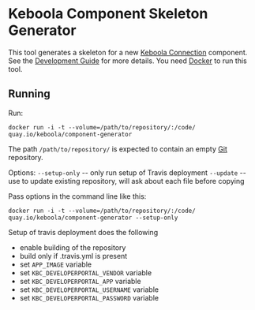 # Keboola Component Skeleton Generator
This tool generates a skeleton for a new [Keboola Connection](https://connection.keboola.com/) component. See the [Development Guide](https://developers.keboola.com/extend/component/) for more details.
You need [Docker](https://www.docker.com/) to run this tool.

## Running
Run:

	docker run -i -t --volume=/path/to/repository/:/code/ quay.io/keboola/component-generator

The path `/path/to/repository/` is expected to contain an empty [Git]() repository.

Options:
`--setup-only` -- only run setup of Travis deployment
`--update` -- use to update existing repository, will ask about each file before copying

Pass options in the command line like this:

	docker run -i -t --volume=/path/to/repository/:/code/ quay.io/keboola/component-generator --setup-only

Setup of travis deployment does the following

- enable building of the repository
- build only if .travis.yml is present
- set `APP_IMAGE` variable
- set `KBC_DEVELOPERPORTAL_VENDOR` variable
- set `KBC_DEVELOPERPORTAL_APP` variable
- set `KBC_DEVELOPERPORTAL_USERNAME` variable
- set `KBC_DEVELOPERPORTAL_PASSWORD` variable
